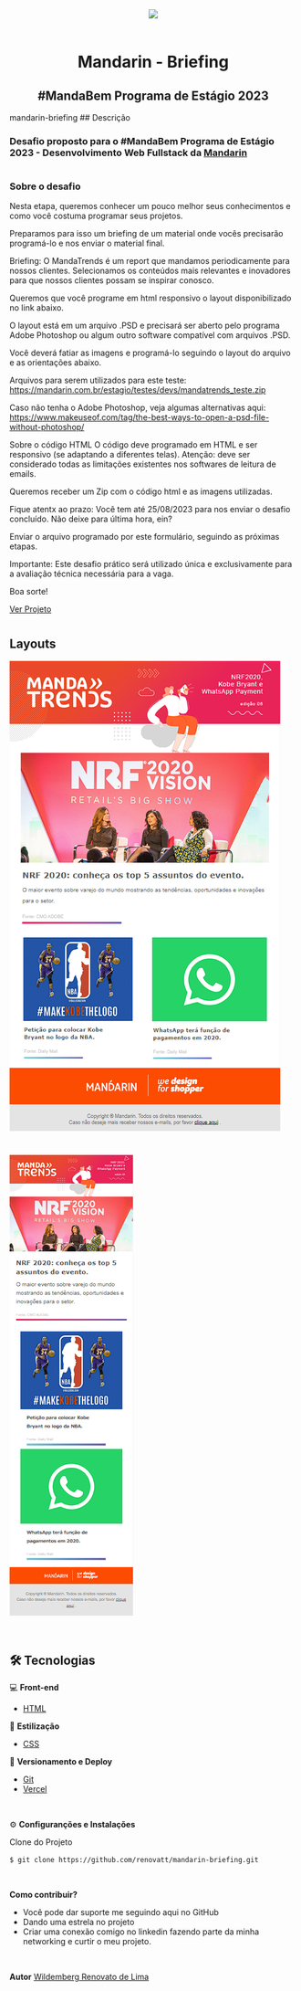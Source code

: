 <div align='center'>
<img src="https://images.typeform.com/images/QZAiS8hVNF54/image/default-firstframe.png" width="100px"></h1>
<br/> <br/>
<!-- <img src="https://public-assets.typeform.com/public/favicon/apple-touch-icon.png" width="100px"/> -->
<h1>Mandarin - Briefing</h1> 
<h2>#MandaBem Programa de Estágio 2023 </h1> 
</div>
mandarin-briefing
## Descrição

### Desafio proposto para o #MandaBem Programa de Estágio 2023  - Desenvolvimento Web Fullstack da [Mandarin](https://mandabem.mandarin.com.br/)

#

### Sobre o desafio

Nesta etapa, queremos conhecer um pouco melhor seus conhecimentos e como você costuma programar seus projetos.

Preparamos para isso um briefing de um material onde vocês precisarão programá-lo e nos enviar o material final.

Briefing:
O MandaTrends é um report que mandamos periodicamente para nossos clientes. Selecionamos os conteúdos mais relevantes e inovadores para que nossos clientes possam se inspirar conosco.

Queremos que você programe em html responsivo o layout disponibilizado no link abaixo.

O layout está em um arquivo .PSD e precisará ser aberto pelo programa Adobe Photoshop ou algum outro software compatível com arquivos .PSD.

Você deverá fatiar as imagens e programá-lo seguindo o layout do arquivo e as orientações abaixo.

Arquivos para serem utilizados para este teste:
https://mandarin.com.br/estagio/testes/devs/mandatrends_teste.zip

Caso não tenha o Adobe Photoshop, veja algumas alternativas aqui:
https://www.makeuseof.com/tag/the-best-ways-to-open-a-psd-file-without-photoshop/

Sobre o código HTML
O código deve programado em HTML e ser responsivo (se adaptando a diferentes telas). Atenção: deve ser considerado todas as limitações existentes nos softwares de leitura de emails.

Queremos receber um Zip com o código html e as imagens utilizadas.

Fique atentx ao prazo: Você tem até 25/08/2023 para nos enviar o desafio concluído. Não deixe para última hora, ein?

Enviar o arquivo programado por este formulário, seguindo as próximas etapas.

Importante: Este desafio prático será utilizado única e exclusivamente para a avaliação técnica necessária para a vaga.

Boa sorte!

[Ver Projeto](https://renovatt.github.io/mandarin-briefing/)

#

## Layouts

![Web 2](./public/web-1.png)
#
![Web 2](./public/mobile-1.png)

<br>

## 🛠️ Tecnologias

💻 **Front-end**
- [HTML](https://www.w3schools.com/html/)

🎨 **Estilização**
- [CSS](https://www.w3schools.com/css/)

🔋 **Versionamento e Deploy**
- [Git](https://git-scm.com)
- [Vercel](https://vercel.com/)

<br>

⚙️ **Configuranções e Instalações**

Clone do Projeto

    $ git clone https://github.com/renovatt/mandarin-briefing.git

<br>

**Como contribuir?**

- Você pode dar suporte me seguindo aqui no GitHub
- Dando uma estrela no projeto
- Criar uma conexão comigo no linkedin fazendo parte da minha networking e curtir o meu projeto.

<br>

**Autor**
[Wildemberg Renovato de Lima](https://www.linkedin.com/in/renovatt/)